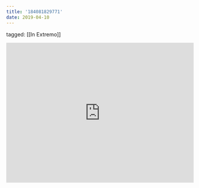 ```yaml
---
title: '184081829771'
date: 2019-04-10
---
```

tagged: [[In Extremo]]
<iframe allow="accelerometer; autoplay; clipboard-write; encrypted-media; gyroscope; picture-in-picture" allowfullscreen="" frameborder="0" height="375" id="youtube_iframe" src="https://www.youtube.com/embed/IBDUZXo8gTA?feature=oembed&amp;enablejsapi=1&amp;origin=https://safe.txmblr.com&amp;wmode=opaque" width="500"></iframe>